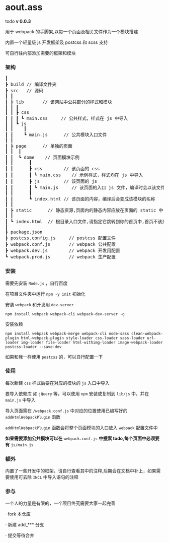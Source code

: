 # aout.ass
todo
**v 0.0.3**

用于 webpack 的手脚架,以每一个页面及相关文件作为一个模块搭建

内置一个轻量级 js 开发框架及 postcss 和 scss 支持

可自行往内部添加需要的框架和模块

### 架构
<pre>
┃
┣ build // 编译文件夹
┣ src   // 源码
┃ ┃
┃ ┣ lib       // 该网站中公共部分的样式和模块
┃ ┃ ┃
┃ ┃ ┣ css
┃ ┃ ┃ ┗ main.css     // 公共样式，样式在 js 中导入
┃ ┃ ┗ js
┃ ┃    ┃
┃ ┃    ┗ main.js      // 公共模块入口文件
┃ ┃
┃ ┣ page      // 单独的页面
┃ ┃  ┃
┃ ┃  ┗ dome    // 页面模块示例
┃ ┃      ┃
┃ ┃      ┣ css        // 该页面的 css
┃ ┃      ┃ ┗ main.css    // 示例样式，样式均在 js 中导入
┃ ┃      ┣ js         // 该页面的 js
┃ ┃      ┃ ┗ main.js     // 该页面的入口 js 文件，编译时会以该文件为入口
┃ ┃      ┃
┃ ┃      ┗ index.html // 该页面的内容，编译后会变成该模块的名称
┃ ┃
┃ ┣ static      // 静态资源,页面内的静态内容应放在页面的 static 中
┃ ┃
┃ ┗ index.html  // 根目录入口文件,请指定它跳转到你的首页中,首页不该是这个
┃
┣ package.json
┣ postcss.config.js     // postcss 配置文件
┣ webpack.conf.js       // webpack 公共配置
┣ webpack.dev.js        // webpack 开发用配置
┗ webpack.prod.js       // webpack 生产配置
</pre>

### 安装
需要先安装 ` Node.js ` ，自行百度

在项目文件夹中运行 `npm -y init` 初始化

安装 `webpack` 和开发用 `dev-server`
```
npm install webpack webpack-cli webpack-dev-server -g
```
安装依赖
```
npm install webpack webpack-merge webpack-cli node-sass clean-webpack-plugin html-webpack-plugin style-loader css-loader sass-loader url-loader img-loader file-loader html-withimg-loader image-webpack-loader postcss-loader --save-dev
```
如果和我一样使用 `postcss` 的，可以自行配置一下

### 使用
每次新建 `css` 样式后要在对应的模块的 `js` 入口中导入

要导入依赖库 如 `jQuery` 等，可以使用 `npm` 安装或复制到 `lib/js` 中，并在 `main.js` 中导入

导入页面需在 `/webpack.conf.js` 中对应的位置使用已编写好的 `addHtmlWebpackPlugin` 函数

`addHtmlWebpackPlugin` 函数会将整个页面模块的入口放入 `webpack` 配置文件中

**如果需要添加公共模块可以在** `webpack.conf.js` **中搜索 todo,每个页面中必须要有** `js/main.js`

### 额外
内置了一些开发中的框架，请自行查看其中的注释,后期会在文档中补上，如果需要使用可去除 `INCL` 中导入语句的注释

### 参与
一个人的力量是有限的，一个项目终究需要大家一起完善

· fork 本仓库

· 新建 add_*** 分支 

· 提交等待合并